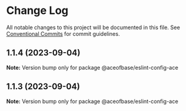 # Change Log

All notable changes to this project will be documented in this file.
See [Conventional Commits](https://conventionalcommits.org) for commit guidelines.

## 1.1.4 (2023-09-04)

**Note:** Version bump only for package @aceofbase/eslint-config-ace





## 1.1.3 (2023-09-04)

**Note:** Version bump only for package @aceofbase/eslint-config-ace

